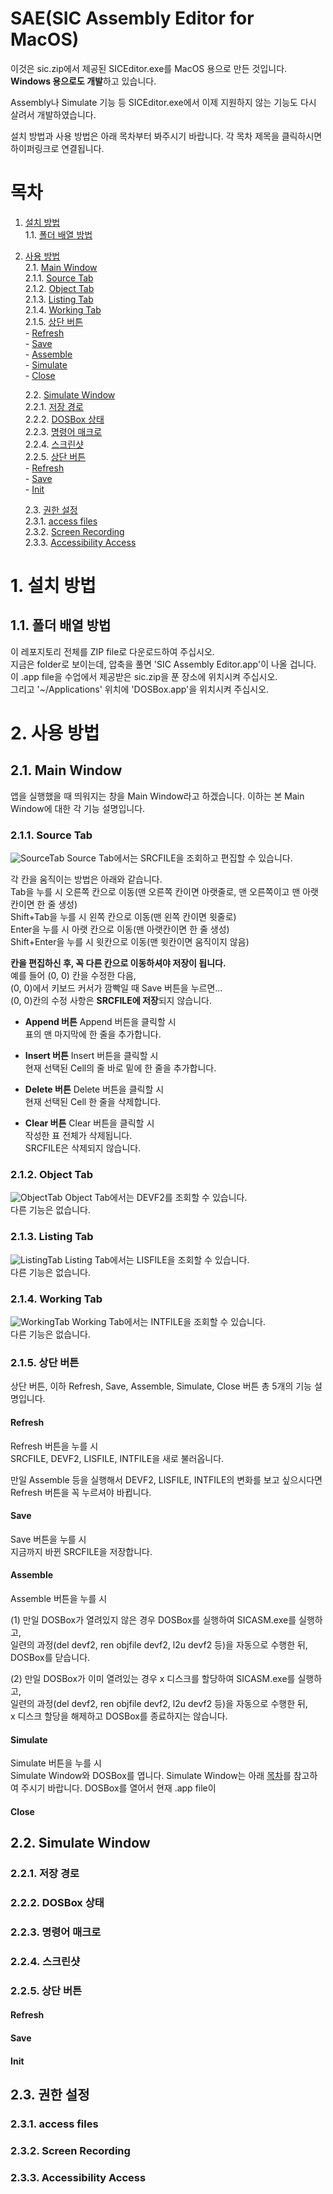 # SAE(SIC Assembly Editor for MacOS)
이것은 sic.zip에서 제공된 SICEditor.exe를 MacOS 용으로 만든 것입니다.
**Windows 용으로도 개발**하고 있습니다.

Assembly나 Simulate 기능 등 SICEditor.exe에서 이제 지원하지 않는 기능도
다시 살려서 개발하였습니다.

설치 방법과 사용 방법은 아래 목차부터 봐주시기 바랍니다.
각 목차 제목을 클릭하시면 하이퍼링크로 연결됩니다.

# 목차
1. [설치 방법](#1-설치-방법)  
   1.1. [폴더 배열 방법](#11-폴더-배열-방법)  

2. [사용 방법](#2-사용-방법)  
   2.1. [Main Window](#21-Main-Window)  
      2.1.1. [Source Tab](#211-Source-Tab)  
      2.1.2. [Object Tab](#212-Object-Tab)  
      2.1.3. [Listing Tab](#213-Listing-Tab)  
      2.1.4. [Working Tab](#214-Working-Tab)  
      2.1.5. [상단 버튼](#215-상단-버튼)  
         - [Refresh](#Refresh)  
         - [Save](#Save)  
         - [Assemble](#Assemble)  
         - [Simulate](#Simulate)  
         - [Close](#Close)  

   2.2. [Simulate Window](#22-Simulate-Window)  
      2.2.1. [저장 경로](#221-저장-경로)  
      2.2.2. [DOSBox 상태](#222-DOSBox-상태)  
      2.2.3. [명령어 매크로](#223-명령어-매크로)  
      2.2.4. [스크린샷](#224-스크린샷)  
      2.2.5. [상단 버튼](#225-상단-버튼)  
         - [Refresh](#Refresh)  
         - [Save](#Save)  
         - [Init](#Init)  

   2.3. [권한 설정](#23-권한-설정)  
      2.3.1. [access files](#231-access-files)  
      2.3.2. [Screen Recording](#232-Screen-Recording)  
      2.3.3. [Accessibility Access](#233-Accessibility-Access)

# 1. 설치 방법

## 1.1. 폴더 배열 방법
이 레포지토리 전체를 ZIP file로 다운로드하여 주십시오.  
지금은 folder로 보이는데, 압축을 풀면 'SIC Assembly Editor.app'이 나올 겁니다.  
이 .app file을 수업에서 제공받은 sic.zip을 푼 장소에 위치시켜 주십시오.  
그리고 '~/Applications' 위치에 'DOSBox.app'을 위치시켜 주십시오.

# 2. 사용 방법

## 2.1. Main Window
앱을 실행했을 때 띄워지는 창을 Main Window라고 하겠습니다.
이하는 본 Main Window에 대한 각 기능 설명입니다.

### 2.1.1. Source Tab
![SourceTab](https://github.com/user-attachments/assets/011d714b-9326-4608-8e83-e5a2c895dc56)
Source Tab에서는 SRCFILE을 조회하고 편집할 수 있습니다.

각 칸을 움직이는 방법은 아래와 같습니다.  
Tab을 누를 시 오른쪽 칸으로 이동(맨 오른쪽 칸이면 아랫줄로, 맨 오른쪽이고 맨 아랫칸이면 한 줄 생성)  
Shift+Tab을 누를 시 왼쪽 칸으로 이동(맨 왼쪽 칸이면 윗줄로)  
Enter을 누를 시 아랫 칸으로 이동(맨 아랫칸이면 한 줄 생성)  
Shift+Enter을 누를 시 윗칸으로 이동(맨 윗칸이면 움직이지 않음)  

**칸을 편집하신 후, 꼭 다른 칸으로 이동하셔야 저장이 됩니다.**  
예를 들어 (0, 0) 칸을 수정한 다음,  
(0, 0)에서 키보드 커서가 깜빡일 때 Save 버튼을 누르면...  
(0, 0)칸의 수정 사항은 **SRCFILE에 저장**되지 않습니다.


- **Append 버튼**
Append 버튼을 클릭할 시  
표의 맨 마지막에 한 줄을 추가합니다.

- **Insert 버튼**
Insert 버튼을 클릭할 시  
현재 선택된 Cell의 줄 바로 밑에 한 줄을 추가합니다.

- **Delete 버튼**
Delete 버튼을 클릭할 시  
현재 선택된 Cell 한 줄을 삭제합니다.

- **Clear 버튼**
Clear 버튼을 클릭할 시  
작성한 표 전체가 삭제됩니다.  
SRCFILE은 삭제되지 않습니다.


### 2.1.2. Object Tab
![ObjectTab](https://github.com/user-attachments/assets/dde09603-acbb-4a3b-80e4-772024ca7c99)
Object Tab에서는 DEVF2를 조회할 수 있습니다.  
다른 기능은 없습니다.


### 2.1.3. Listing Tab
![ListingTab](https://github.com/user-attachments/assets/642eeea3-62a0-45b3-9c6d-0c3e1250dd40)
Listing Tab에서는 LISFILE을 조회할 수 있습니다.  
다른 기능은 없습니다.


### 2.1.4. Working Tab
![WorkingTab](https://github.com/user-attachments/assets/edce99f5-d78e-482b-8595-90ab70bb6e6a)
Working Tab에서는 INTFILE을 조회할 수 있습니다.  
다른 기능은 없습니다.


### 2.1.5. 상단 버튼
상단 버튼, 이하 Refresh, Save, Assemble, Simulate, Close 버튼 총 5개의 기능 설명입니다.

#### Refresh
Refresh 버튼을 누를 시  
SRCFILE, DEVF2, LISFILE, INTFILE을 새로 불러옵니다.

만일 Assemble 등을 실행해서 DEVF2, LISFILE, INTFILE의 변화를 보고 싶으시다면  
Refresh 버튼을 꼭 누르셔야 바뀝니다.


#### Save
Save 버튼을 누를 시  
지금까지 바뀐 SRCFILE을 저장합니다.


#### Assemble
Assemble 버튼을 누를 시  

(1) 만일 DOSBox가 열려있지 않은 경우
DOSBox를 실행하여 SICASM.exe를 실행하고,  
일련의 과정(del devf2, ren objfile devf2, l2u devf2 등)을 자동으로 수행한 뒤,  
DOSBox를 닫습니다.

(2) 만일 DOSBox가 이미 열려있는 경우
x 디스크를 할당하여 SICASM.exe를 실행하고,  
일련의 과정(del devf2, ren objfile devf2, l2u devf2 등)을 자동으로 수행한 뒤,  
x 디스크 할당을 해제하고 DOSBox를 종료하지는 않습니다.


#### Simulate
Simulate 버튼을 누를 시  
Simulate Window와 DOSBox를 엽니다.
Simulate Window는 아래 [목차](#Simualte-Window)를 참고하여 주시기 바랍니다.
DOSBox를 열어서 현재 .app file이 

#### Close

## 2.2. Simulate Window

### 2.2.1. 저장 경로

### 2.2.2. DOSBox 상태

### 2.2.3. 명령어 매크로

### 2.2.4. 스크린샷

### 2.2.5. 상단 버튼

#### Refresh

#### Save

#### Init

## 2.3. 권한 설정

### 2.3.1. access files

### 2.3.2. Screen Recording

### 2.3.3. Accessibility Access
